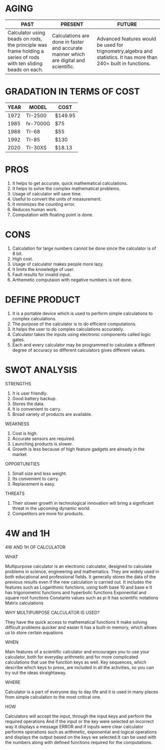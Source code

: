 # AGING

| PAST | PRESENT | FUTURE |
|---|---|---|
|  Calculator using beads on rods, the principle was frame holding a series of rods with ten sliding beads on each.|Calculations are done in faster and accurate manner which are digital and scientific. | Advanced features would be used for trignometry,algebra and statistics. It has more than 240+ built in functions.  |                                      


# GRADATION IN TERMS OF COST
|YEAR                     | MODEL                 |COST          |
|-------------------------|-----------------------|--------------|
|1972                     |TI-2500                |$149.95       |
|1985                     |fx-7000G               |$75           |
|1988                     |TI-68                  |$55           |
|1992                     |TI-85                  |$130          |
|2020                     |TI-30XS                |$18.13        |


# PROS
1. It helps to get accurate, quick mathematical calculations.
2. It helps to solve the complex mathematical problems.
3. Usage of calculator will save time.
4. Useful to convert the units of measurement.
5. It minimizes the counting error.
6. Reduces human work.
7. Computation with floating point is done.

# CONS
1. Calculation  for large numbers cannot be done since the calculator is of 8 bit.
2. High cost.
3. Usage of calculator makes people more lazy.
4. It limits the knowledge of user.
5. Fault results for invalid input.
7. Arthemetic computaion with negative numbers is not done.

 
# DEFINE PRODUCT
          
1. It is a portable device which is used to perform simple calculations to complex calculations.
2. The purpose of the calculator is to do efficient computations.
3. It helps the user to do complex calculations accurately.
4. Calculator takes the inputs using electronic components called logic gates.
5. Each and every calculator may be programmed to calculate a different degree of accuracy so different calculators gives different  values.

# SWOT ANALYSIS   

STRENGTHS

1. It is user friendly.
2. Good battery backup.
3. Stores the data.
4. It is convenient to carry.
5. Broad variety of products are available. 

WEAKNESS

1. Cost is high.
2. Accurate sensors are required.
3. Launching products is slower.
4. Growth is less because of high feature gadgets are already in the market.

OPPORTUNITIES

1. Small size and less weight.
2. Its convenient to carry.
3. Replacement is easy.

THREATS

1. Their slower growth in technological innovation will bring a significant threat in the upcoming dynamic world.
2. Competitors are more for products.



# 4W and 1H
4W AND 1H OF CALCULATOR

WHAT 

Multipurpose calculator is an electronic calculator, designed to calculate problems in science, engineering and mathematics. They are widely used in both educational and professional fields.
It generally stores the data of the previous results even if the new calculation is carried out.
It includes the features such as
Logarithmic functions, using both base 10 and base e
It has trigonometric functions and hyperbolic functions
Exponential and square root functions
Constants values such as pi 
It has scientific notations
Matrix calculations  

WHY MULTIPURPOSE CALCULATOR IS USED?

They have the quick access to mathematical functions
It make solving difficult problems quicker and easier
It has a built-in memory, which allows us to store certain equations


WHEN

Main features of a scientific calculator and encourages you to use your calculator, both for
everyday arithmetic and for more complicated calculations that use the function keys as well.
Key sequences, which describe which keys to press, are included in all the activities, so you
can try out the ideas straightaway.

WHERE

Calculator is a part of everyone day to day life and it is used in many places from simple
calculation to the most critical one.

HOW

Calculators will accept the input, through the input keys and perform the required operations
And if the input or the key were selected an incorrect way it displays a message ERROR and if inputs were clear calculator performs operations such as arithmetic, exponential and logical operations and displays the output based on the keys we selected.It can be used with the numbers along with defined functions required for the computations.

















